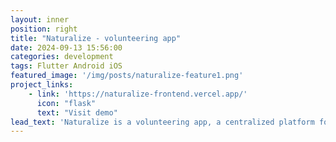 ```yaml
---
layout: inner
position: right
title: "Naturalize - volunteering app"
date: 2024-09-13 15:56:00
categories: development
tags: Flutter Android iOS
featured_image: '/img/posts/naturalize-feature1.png'
project_links: 
    - link: 'https://naturalize-frontend.vercel.app/'
      icon: "flask"
      text: "Visit demo"
lead_text: 'Naturalize is a volunteering app, a centralized platform for all NGOs that create environmental volunteering events. Uses gamification elements, such as scores, leaderboards, streak and progress indicators to activate users to volunteer. Made as part of EU Horizon STEAM 2024 project.'
---
```

